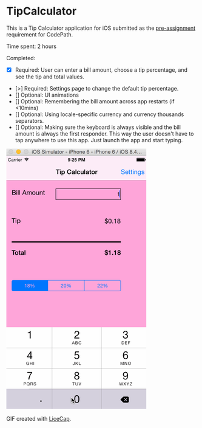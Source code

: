 # TipCalculator

This is a Tip Calculator application for iOS submitted as the [pre-assignment](https://gist.github.com/timothy1ee/7747214) requirement for CodePath.

Time spent: 2 hours

Completed:

* [x] Required: User can enter a bill amount, choose a tip percentage, and see the tip and total values.
* [>] Required: Settings page to change the default tip percentage.
* [] Optional: UI animations
* [] Optional: Remembering the bill amount across app restarts (if <10mins)
* [] Optional: Using locale-specific currency and currency thousands separators.
* [] Optional: Making sure the keyboard is always visible and the bill amount is always the first responder. This way the user doesn't have to tap anywhere to use this app. Just launch the app and start typing.

![Video Walkthrough](TipCalculator.gif)

GIF created with [LiceCap](http://www.cockos.com/licecap/).

